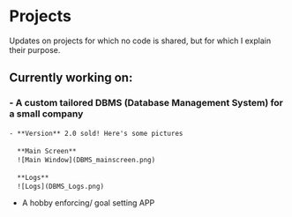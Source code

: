 # Projects
Updates on projects for which no code is shared, but for which I explain their purpose.

## Currently working on:
### - A custom tailored DBMS (Database Management System) for a small company
    - **Version** 2.0 sold! Here's some pictures
      
      **Main Screen**
      ![Main Window](DBMS_mainscreen.png)
      
      **Logs**
      ![Logs](DBMS_Logs.png)
        
- A hobby enforcing/ goal setting APP
